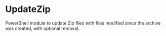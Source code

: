 # UpdateZip
PowerShell module to update Zip files with files modified since the archive was created, with optional removal.
